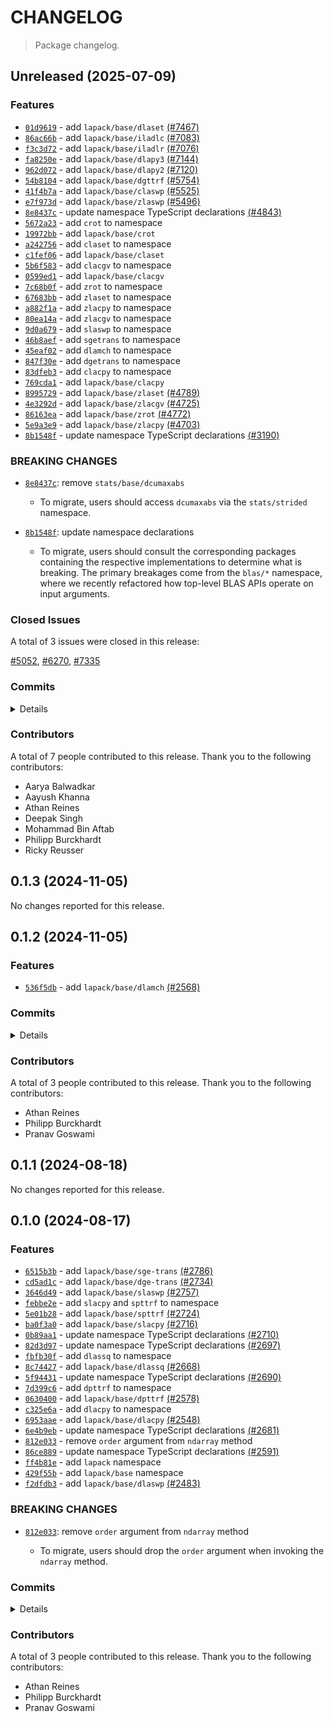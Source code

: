 # CHANGELOG

> Package changelog.

<section class="release" id="unreleased">

## Unreleased (2025-07-09)

<section class="features">

### Features

-   [`01d9619`](https://github.com/stdlib-js/stdlib/commit/01d9619612325b9d7a3429a4aa714929762e7beb) - add `lapack/base/dlaset` [(#7467)](https://github.com/stdlib-js/stdlib/pull/7467)
-   [`86ac66b`](https://github.com/stdlib-js/stdlib/commit/86ac66b74c8df1c04407cb4160051621e8ce3da8) - add `lapack/base/iladlc` [(#7083)](https://github.com/stdlib-js/stdlib/pull/7083)
-   [`f3c3d72`](https://github.com/stdlib-js/stdlib/commit/f3c3d72625ae483437a06f9e5f2da38354aa7ef1) - add `lapack/base/iladlr` [(#7076)](https://github.com/stdlib-js/stdlib/pull/7076)
-   [`fa8250e`](https://github.com/stdlib-js/stdlib/commit/fa8250e71f95a3a9c5be81affa3d7bd634370cd5) - add `lapack/base/dlapy3` [(#7144)](https://github.com/stdlib-js/stdlib/pull/7144)
-   [`962d072`](https://github.com/stdlib-js/stdlib/commit/962d0727294945bd6570dbe2d7e39625f9469d3a) - add `lapack/base/dlapy2` [(#7120)](https://github.com/stdlib-js/stdlib/pull/7120)
-   [`54b8104`](https://github.com/stdlib-js/stdlib/commit/54b810456e845ffc01712d66cc773a1613884767) - add `lapack/base/dgttrf` [(#5754)](https://github.com/stdlib-js/stdlib/pull/5754)
-   [`41f4b7a`](https://github.com/stdlib-js/stdlib/commit/41f4b7adff17197d04cc261c774bfb6601cc6e2c) - add `lapack/base/claswp` [(#5525)](https://github.com/stdlib-js/stdlib/pull/5525)
-   [`e7f973d`](https://github.com/stdlib-js/stdlib/commit/e7f973d92279cc05d82c9d330fc2398a80971253) - add `lapack/base/zlaswp` [(#5496)](https://github.com/stdlib-js/stdlib/pull/5496)
-   [`8e8437c`](https://github.com/stdlib-js/stdlib/commit/8e8437c92781ac1873dc5df96daae1ef17a2ce1f) - update namespace TypeScript declarations [(#4843)](https://github.com/stdlib-js/stdlib/pull/4843)
-   [`5672a23`](https://github.com/stdlib-js/stdlib/commit/5672a237940993661dadb9023f27f08e93683ad0) - add `crot` to namespace
-   [`19972bb`](https://github.com/stdlib-js/stdlib/commit/19972bbd6ddf6bf8b7fbc8f61c9da84e73483da6) - add `lapack/base/crot`
-   [`a242756`](https://github.com/stdlib-js/stdlib/commit/a2427567611f02b499c66554c1c9e8a8f8a544f5) - add `claset` to namespace
-   [`c1fef06`](https://github.com/stdlib-js/stdlib/commit/c1fef0653287db93debf75a4475ef93b62c16b8c) - add `lapack/base/claset`
-   [`5b6f583`](https://github.com/stdlib-js/stdlib/commit/5b6f583e159597ae59fd1c5e4e9efa598748f8d1) - add `clacgv` to namespace
-   [`0599ed1`](https://github.com/stdlib-js/stdlib/commit/0599ed151008140acb46e6a100de0bb77b1245fe) - add `lapack/base/clacgv`
-   [`7c68b0f`](https://github.com/stdlib-js/stdlib/commit/7c68b0fbbde33f65af2d235f664bf338887cfd39) - add `zrot` to namespace
-   [`67683bb`](https://github.com/stdlib-js/stdlib/commit/67683bbcbd33517be6b1d8a750ad55c9b198c32b) - add `zlaset` to namespace
-   [`a882f1a`](https://github.com/stdlib-js/stdlib/commit/a882f1a1bb423c18084cfe2fc8d0a434611cd859) - add `zlacpy` to namespace
-   [`80ea14a`](https://github.com/stdlib-js/stdlib/commit/80ea14ae09c92bb326136f001d4890853734e48d) - add `zlacgv` to namespace
-   [`9d0a679`](https://github.com/stdlib-js/stdlib/commit/9d0a6798f51283afb4b99f61cd37c9f1e68b0d24) - add `slaswp` to namespace
-   [`46b8aef`](https://github.com/stdlib-js/stdlib/commit/46b8aefeb4a07b47bb9e97f339aafb4ebce06cb6) - add `sgetrans` to namespace
-   [`45eaf02`](https://github.com/stdlib-js/stdlib/commit/45eaf02b738da38753ecd7c45ed29129f6ae149b) - add `dlamch` to namespace
-   [`847f30e`](https://github.com/stdlib-js/stdlib/commit/847f30ea0c4d5429f65f246df28f810132549a3e) - add `dgetrans` to namespace
-   [`83dfeb3`](https://github.com/stdlib-js/stdlib/commit/83dfeb39a53c5a78f7487527cdbe80222bff9b26) - add `clacpy` to namespace
-   [`769cda1`](https://github.com/stdlib-js/stdlib/commit/769cda16d60b1f56bc6289d889fede8934dd75db) - add `lapack/base/clacpy`
-   [`8995729`](https://github.com/stdlib-js/stdlib/commit/8995729d86baba1711ca5c1305ebca1bb990f3ff) - add `lapack/base/zlaset` [(#4789)](https://github.com/stdlib-js/stdlib/pull/4789)
-   [`4e3292d`](https://github.com/stdlib-js/stdlib/commit/4e3292d5f4d82776caafbe046d8ee4a423faee4f) - add `lapack/base/zlacgv` [(#4725)](https://github.com/stdlib-js/stdlib/pull/4725)
-   [`86163ea`](https://github.com/stdlib-js/stdlib/commit/86163ea9143a5f40e58f1d5c7307eaa07a64a39c) - add `lapack/base/zrot` [(#4772)](https://github.com/stdlib-js/stdlib/pull/4772)
-   [`5e9a3e9`](https://github.com/stdlib-js/stdlib/commit/5e9a3e996d3494379ad6396856ee3a1fd0c06a61) - add `lapack/base/zlacpy` [(#4703)](https://github.com/stdlib-js/stdlib/pull/4703)
-   [`8b1548f`](https://github.com/stdlib-js/stdlib/commit/8b1548fb45c1ff131f5edac20cb984344a2d28ec) - update namespace TypeScript declarations [(#3190)](https://github.com/stdlib-js/stdlib/pull/3190)

</section>

<!-- /.features -->

<section class="breaking-changes">

### BREAKING CHANGES

-   [`8e8437c`](https://github.com/stdlib-js/stdlib/commit/8e8437c92781ac1873dc5df96daae1ef17a2ce1f): remove `stats/base/dcumaxabs`

    -   To migrate, users should access `dcumaxabs` via the `stats/strided` namespace.

-   [`8b1548f`](https://github.com/stdlib-js/stdlib/commit/8b1548fb45c1ff131f5edac20cb984344a2d28ec): update namespace declarations

    -   To migrate, users should consult the corresponding packages containing the respective implementations to determine what is breaking. The primary breakages come from the `blas/*` namespace, where we recently refactored how top-level BLAS APIs operate on input arguments.

</section>

<!-- /.breaking-changes -->

<section class="issues">

### Closed Issues

A total of 3 issues were closed in this release:

[#5052](https://github.com/stdlib-js/stdlib/issues/5052), [#6270](https://github.com/stdlib-js/stdlib/issues/6270), [#7335](https://github.com/stdlib-js/stdlib/issues/7335)

</section>

<!-- /.issues -->

<section class="commits">

### Commits

<details>

-   [`01d9619`](https://github.com/stdlib-js/stdlib/commit/01d9619612325b9d7a3429a4aa714929762e7beb) - **feat:** add `lapack/base/dlaset` [(#7467)](https://github.com/stdlib-js/stdlib/pull/7467) _(by Aayush Khanna, Athan Reines)_
-   [`e81850c`](https://github.com/stdlib-js/stdlib/commit/e81850c22c77fcaf13fba4e78f93f14088232ae7) - **chore:** minor cleanup in `lapack/base/dgttrf` [(#7383)](https://github.com/stdlib-js/stdlib/pull/7383) _(by Aayush Khanna)_
-   [`58679fa`](https://github.com/stdlib-js/stdlib/commit/58679fa33df1b41d2e4f043a2dce327233c59efa) - **chore:** fix editorconfig lint errors [(#7348)](https://github.com/stdlib-js/stdlib/pull/7348) _(by Deepak Singh, Athan Reines)_
-   [`86ac66b`](https://github.com/stdlib-js/stdlib/commit/86ac66b74c8df1c04407cb4160051621e8ce3da8) - **feat:** add `lapack/base/iladlc` [(#7083)](https://github.com/stdlib-js/stdlib/pull/7083) _(by Aayush Khanna, Athan Reines, stdlib-bot)_
-   [`f3c3d72`](https://github.com/stdlib-js/stdlib/commit/f3c3d72625ae483437a06f9e5f2da38354aa7ef1) - **feat:** add `lapack/base/iladlr` [(#7076)](https://github.com/stdlib-js/stdlib/pull/7076) _(by Aayush Khanna, Athan Reines)_
-   [`fa8250e`](https://github.com/stdlib-js/stdlib/commit/fa8250e71f95a3a9c5be81affa3d7bd634370cd5) - **feat:** add `lapack/base/dlapy3` [(#7144)](https://github.com/stdlib-js/stdlib/pull/7144) _(by Aayush Khanna, Athan Reines)_
-   [`962d072`](https://github.com/stdlib-js/stdlib/commit/962d0727294945bd6570dbe2d7e39625f9469d3a) - **feat:** add `lapack/base/dlapy2` [(#7120)](https://github.com/stdlib-js/stdlib/pull/7120) _(by Aayush Khanna, Athan Reines)_
-   [`54b8104`](https://github.com/stdlib-js/stdlib/commit/54b810456e845ffc01712d66cc773a1613884767) - **feat:** add `lapack/base/dgttrf` [(#5754)](https://github.com/stdlib-js/stdlib/pull/5754) _(by Aayush Khanna, Athan Reines, stdlib-bot)_
-   [`0ab37c0`](https://github.com/stdlib-js/stdlib/commit/0ab37c04acddba037684976cebbfc1b8cb3236cf) - **docs:** update Markdown stdlib package URLs [(#7005)](https://github.com/stdlib-js/stdlib/pull/7005) _(by stdlib-bot)_
-   [`41f4b7a`](https://github.com/stdlib-js/stdlib/commit/41f4b7adff17197d04cc261c774bfb6601cc6e2c) - **feat:** add `lapack/base/claswp` [(#5525)](https://github.com/stdlib-js/stdlib/pull/5525) _(by Aayush Khanna, Athan Reines, stdlib-bot)_
-   [`9ab33f7`](https://github.com/stdlib-js/stdlib/commit/9ab33f74cb00123d6b48bc8b2a9f88ec559b82aa) - **docs:** update copy _(by Athan Reines)_
-   [`12615c0`](https://github.com/stdlib-js/stdlib/commit/12615c0be9064895e7a5838faba15cc871880094) - **refactor:** use base assertion utility _(by Athan Reines)_
-   [`26695c2`](https://github.com/stdlib-js/stdlib/commit/26695c2f08c0c9c6ddd1328c59cb114a046d9adf) - **refactor:** use base assertion utility _(by Athan Reines)_
-   [`d4d6c43`](https://github.com/stdlib-js/stdlib/commit/d4d6c43c17c7f6f732970e77af84a7c15458d3ea) - **refactor:** use base assertion utility _(by Athan Reines)_
-   [`6ee5d86`](https://github.com/stdlib-js/stdlib/commit/6ee5d86e28d4bb75b512759bbbfef694fbbf43f5) - **refactor:** use base assertion utility _(by Athan Reines)_
-   [`f924a93`](https://github.com/stdlib-js/stdlib/commit/f924a93e442b00ae98f7aa3748ff3542a19f6e25) - **refactor:** use base assertion utility _(by Athan Reines)_
-   [`9a5137a`](https://github.com/stdlib-js/stdlib/commit/9a5137ae37881804a20e1d0151022f56294bf466) - **refactor:** use base assertion utility _(by Athan Reines)_
-   [`41a3836`](https://github.com/stdlib-js/stdlib/commit/41a383613580ba43656bad45f30e1b06aa0d14b9) - **refactor:** use base assertion utility _(by Athan Reines)_
-   [`5fa268b`](https://github.com/stdlib-js/stdlib/commit/5fa268b45966db0bf625010a1e5cbda152fbf648) - **refactor:** use base assertion utility _(by Athan Reines)_
-   [`9b301e1`](https://github.com/stdlib-js/stdlib/commit/9b301e1bac9da9445ca8be7a0c56f2af860441eb) - **refactor:** use base assertion utility _(by Athan Reines)_
-   [`41a5543`](https://github.com/stdlib-js/stdlib/commit/41a5543536123a35ef319fcba4abd41fe988b366) - **refactor:** use base assertion utility _(by Athan Reines)_
-   [`969a0c6`](https://github.com/stdlib-js/stdlib/commit/969a0c6cc04e7c76078978c6cccf4353cc22565b) - **refactor:** use base assertion utility _(by Athan Reines)_
-   [`4b5f02d`](https://github.com/stdlib-js/stdlib/commit/4b5f02ddb3812966ea80d980d109c0c1057dea8a) - **docs:** update Markdown stdlib package URLs [(#6874)](https://github.com/stdlib-js/stdlib/pull/6874) _(by stdlib-bot)_
-   [`e7f973d`](https://github.com/stdlib-js/stdlib/commit/e7f973d92279cc05d82c9d330fc2398a80971253) - **feat:** add `lapack/base/zlaswp` [(#5496)](https://github.com/stdlib-js/stdlib/pull/5496) _(by Aayush Khanna, Athan Reines, stdlib-bot)_
-   [`b1e106f`](https://github.com/stdlib-js/stdlib/commit/b1e106f1aff2467f9664914b994c6729c5ac60e7) - **chore:** fix EditorConfig lint errors [(#6278)](https://github.com/stdlib-js/stdlib/pull/6278) _(by Aarya Balwadkar, Athan Reines)_
-   [`126b65d`](https://github.com/stdlib-js/stdlib/commit/126b65dcb129e68acc343fc1d8a2e994334e10c9) - **bench:** fix assertions _(by Athan Reines)_
-   [`5bd0a2b`](https://github.com/stdlib-js/stdlib/commit/5bd0a2b8164e428ec69067e749e061b7e2fd1ecc) - **bench:** fix assertions _(by Athan Reines)_
-   [`a62261a`](https://github.com/stdlib-js/stdlib/commit/a62261a346f429f3cf49a0a295cfaaea5a4912ee) - **docs:** fix variable name in example [(#5524)](https://github.com/stdlib-js/stdlib/pull/5524) _(by Aayush Khanna)_
-   [`28597c6`](https://github.com/stdlib-js/stdlib/commit/28597c67e5bf9e6646b608edd04fd808c567d652) - **docs:** fix require paths and add missing semicolon [(#5055)](https://github.com/stdlib-js/stdlib/pull/5055) _(by Mohammad Bin Aftab)_
-   [`e5782a6`](https://github.com/stdlib-js/stdlib/commit/e5782a67226e46dbef397279304e4a579c681f3f) - **docs:** fix missing semicolon _(by Athan Reines)_
-   [`6520c92`](https://github.com/stdlib-js/stdlib/commit/6520c92cd3c0204571844bd070a5236aaafad822) - **docs:** fix require paths _(by Athan Reines)_
-   [`8e8437c`](https://github.com/stdlib-js/stdlib/commit/8e8437c92781ac1873dc5df96daae1ef17a2ce1f) - **feat:** update namespace TypeScript declarations [(#4843)](https://github.com/stdlib-js/stdlib/pull/4843) _(by stdlib-bot)_
-   [`063163f`](https://github.com/stdlib-js/stdlib/commit/063163f04276c85b781b5e58e0e8853ac3b36f0c) - **docs:** update namespace table of contents [(#4845)](https://github.com/stdlib-js/stdlib/pull/4845) _(by stdlib-bot)_
-   [`9267e0f`](https://github.com/stdlib-js/stdlib/commit/9267e0f2c35f15ccb49402d319c33c2166f96a03) - **docs:** fix examples _(by Athan Reines)_
-   [`7d6c7bf`](https://github.com/stdlib-js/stdlib/commit/7d6c7bfc92ea3ef1a4da39f835c89688f085fdf8) - **test:** remove general use of absolute tolerance _(by Athan Reines)_
-   [`5672a23`](https://github.com/stdlib-js/stdlib/commit/5672a237940993661dadb9023f27f08e93683ad0) - **feat:** add `crot` to namespace _(by Athan Reines)_
-   [`19972bb`](https://github.com/stdlib-js/stdlib/commit/19972bbd6ddf6bf8b7fbc8f61c9da84e73483da6) - **feat:** add `lapack/base/crot` _(by Athan Reines)_
-   [`4906ee2`](https://github.com/stdlib-js/stdlib/commit/4906ee23b843a9f5ebd78f9633b084185a40a0d7) - **docs:** fix link _(by Athan Reines)_
-   [`e3e0057`](https://github.com/stdlib-js/stdlib/commit/e3e00577fef54536138a13f9e599b60fe0547605) - **docs:** update description _(by Athan Reines)_
-   [`a242756`](https://github.com/stdlib-js/stdlib/commit/a2427567611f02b499c66554c1c9e8a8f8a544f5) - **feat:** add `claset` to namespace _(by Athan Reines)_
-   [`c1fef06`](https://github.com/stdlib-js/stdlib/commit/c1fef0653287db93debf75a4475ef93b62c16b8c) - **feat:** add `lapack/base/claset` _(by Athan Reines)_
-   [`0ea6420`](https://github.com/stdlib-js/stdlib/commit/0ea64206c3b8854aaca5ff13c232ed4d3c2d5d56) - **test:** rename file _(by Athan Reines)_
-   [`f573882`](https://github.com/stdlib-js/stdlib/commit/f57388233077a1f529e5744dca454771dd6e8393) - **docs:** update examples _(by Athan Reines)_
-   [`dd448bb`](https://github.com/stdlib-js/stdlib/commit/dd448bb3ad2a1f8aa801a7964623a64995057fdf) - **docs:** update examples _(by Athan Reines)_
-   [`5b6f583`](https://github.com/stdlib-js/stdlib/commit/5b6f583e159597ae59fd1c5e4e9efa598748f8d1) - **feat:** add `clacgv` to namespace _(by Athan Reines)_
-   [`c86f3f7`](https://github.com/stdlib-js/stdlib/commit/c86f3f7864422879b7ac4979586fab81ac45d3dc) - **style:** align comments _(by Athan Reines)_
-   [`308244a`](https://github.com/stdlib-js/stdlib/commit/308244a528bc55e3c9a5807fc448f5b094ff468a) - **bench:** use single-precision utilities _(by Athan Reines)_
-   [`0599ed1`](https://github.com/stdlib-js/stdlib/commit/0599ed151008140acb46e6a100de0bb77b1245fe) - **feat:** add `lapack/base/clacgv` _(by Athan Reines)_
-   [`7c68b0f`](https://github.com/stdlib-js/stdlib/commit/7c68b0fbbde33f65af2d235f664bf338887cfd39) - **feat:** add `zrot` to namespace _(by Athan Reines)_
-   [`67683bb`](https://github.com/stdlib-js/stdlib/commit/67683bbcbd33517be6b1d8a750ad55c9b198c32b) - **feat:** add `zlaset` to namespace _(by Athan Reines)_
-   [`a882f1a`](https://github.com/stdlib-js/stdlib/commit/a882f1a1bb423c18084cfe2fc8d0a434611cd859) - **feat:** add `zlacpy` to namespace _(by Athan Reines)_
-   [`80ea14a`](https://github.com/stdlib-js/stdlib/commit/80ea14ae09c92bb326136f001d4890853734e48d) - **feat:** add `zlacgv` to namespace _(by Athan Reines)_
-   [`9d0a679`](https://github.com/stdlib-js/stdlib/commit/9d0a6798f51283afb4b99f61cd37c9f1e68b0d24) - **feat:** add `slaswp` to namespace _(by Athan Reines)_
-   [`46b8aef`](https://github.com/stdlib-js/stdlib/commit/46b8aefeb4a07b47bb9e97f339aafb4ebce06cb6) - **feat:** add `sgetrans` to namespace _(by Athan Reines)_
-   [`45eaf02`](https://github.com/stdlib-js/stdlib/commit/45eaf02b738da38753ecd7c45ed29129f6ae149b) - **feat:** add `dlamch` to namespace _(by Athan Reines)_
-   [`847f30e`](https://github.com/stdlib-js/stdlib/commit/847f30ea0c4d5429f65f246df28f810132549a3e) - **feat:** add `dgetrans` to namespace _(by Athan Reines)_
-   [`83dfeb3`](https://github.com/stdlib-js/stdlib/commit/83dfeb39a53c5a78f7487527cdbe80222bff9b26) - **feat:** add `clacpy` to namespace _(by Athan Reines)_
-   [`769cda1`](https://github.com/stdlib-js/stdlib/commit/769cda16d60b1f56bc6289d889fede8934dd75db) - **feat:** add `lapack/base/clacpy` _(by Athan Reines)_
-   [`8995729`](https://github.com/stdlib-js/stdlib/commit/8995729d86baba1711ca5c1305ebca1bb990f3ff) - **feat:** add `lapack/base/zlaset` [(#4789)](https://github.com/stdlib-js/stdlib/pull/4789) _(by Ricky Reusser, Athan Reines)_
-   [`4e3292d`](https://github.com/stdlib-js/stdlib/commit/4e3292d5f4d82776caafbe046d8ee4a423faee4f) - **feat:** add `lapack/base/zlacgv` [(#4725)](https://github.com/stdlib-js/stdlib/pull/4725) _(by Ricky Reusser, Athan Reines)_
-   [`86163ea`](https://github.com/stdlib-js/stdlib/commit/86163ea9143a5f40e58f1d5c7307eaa07a64a39c) - **feat:** add `lapack/base/zrot` [(#4772)](https://github.com/stdlib-js/stdlib/pull/4772) _(by Ricky Reusser, Athan Reines, stdlib-bot)_
-   [`1024672`](https://github.com/stdlib-js/stdlib/commit/10246726f20f36d6322d74160e6f4d54805b02e4) - **docs:** update namespace TypeScript declaration comments [(#4729)](https://github.com/stdlib-js/stdlib/pull/4729) _(by stdlib-bot)_
-   [`5e9a3e9`](https://github.com/stdlib-js/stdlib/commit/5e9a3e996d3494379ad6396856ee3a1fd0c06a61) - **feat:** add `lapack/base/zlacpy` [(#4703)](https://github.com/stdlib-js/stdlib/pull/4703) _(by Ricky Reusser, Athan Reines, stdlib-bot)_
-   [`59f2160`](https://github.com/stdlib-js/stdlib/commit/59f2160b0a5fb8d0449b564d58feb5fd16c4e4f0) - **docs:** update examples _(by Athan Reines)_
-   [`2e48726`](https://github.com/stdlib-js/stdlib/commit/2e48726f243a6aec47a6c1e748cfd0faefea9216) - **docs:** update examples _(by Athan Reines)_
-   [`1f5d811`](https://github.com/stdlib-js/stdlib/commit/1f5d811a759c1604e8620a12fad29dde86bfff50) - **docs:** update examples _(by Athan Reines)_
-   [`cd9b87d`](https://github.com/stdlib-js/stdlib/commit/cd9b87d4d39f80c98731c2612e3b7d5017e3f367) - **docs:** update examples _(by Athan Reines)_
-   [`d7896b5`](https://github.com/stdlib-js/stdlib/commit/d7896b570f2252c464c3ac25222e4d7602401e20) - **docs:** update examples _(by Athan Reines)_
-   [`3fdc2ab`](https://github.com/stdlib-js/stdlib/commit/3fdc2abb2fc6e512e08489a24513abff4db6e347) - **docs:** update examples _(by Athan Reines)_
-   [`0db19ee`](https://github.com/stdlib-js/stdlib/commit/0db19eee3d3827e40cdbb9098fcec66205925d15) - **docs:** improve example clarity _(by Athan Reines)_
-   [`9dc7363`](https://github.com/stdlib-js/stdlib/commit/9dc736335ae16107240ffb47284ff93e7e15e826) - **docs:** improve example clarity _(by Athan Reines)_
-   [`610eff4`](https://github.com/stdlib-js/stdlib/commit/610eff41484d40b5bce72d51099b624c55955ee9) - **docs:** update examples _(by Athan Reines)_
-   [`dc62ca4`](https://github.com/stdlib-js/stdlib/commit/dc62ca45415b32347eb7354a12c01a9b5bb5c436) - **docs:** update examples _(by Athan Reines)_
-   [`685d5e1`](https://github.com/stdlib-js/stdlib/commit/685d5e1c76b6685eb27fa43e96755f3aa08856a7) - **test:** update test values to resolve ambiguity in expected values _(by Athan Reines)_
-   [`b24284b`](https://github.com/stdlib-js/stdlib/commit/b24284bcc4a781d2ef01efc6bb1f0c8fd631dcb3) - **test:** improve test values to resolve ambiguity in expected values _(by Athan Reines)_
-   [`321e49e`](https://github.com/stdlib-js/stdlib/commit/321e49e9965648f1b5eb6a840fe454959af0ec49) - **docs:** add missing periods to list items _(by Philipp Burckhardt)_
-   [`e4a53d5`](https://github.com/stdlib-js/stdlib/commit/e4a53d5816f5918f7c7fc5135dce21d676835eca) - **docs:** update related packages sections [(#4399)](https://github.com/stdlib-js/stdlib/pull/4399) _(by stdlib-bot)_
-   [`6c020d3`](https://github.com/stdlib-js/stdlib/commit/6c020d33665c4aec232196fd86214b296ddc7d36) - **chore:** use relative paths to load package.json file _(by Philipp Burckhardt)_
-   [`8b1548f`](https://github.com/stdlib-js/stdlib/commit/8b1548fb45c1ff131f5edac20cb984344a2d28ec) - **feat:** update namespace TypeScript declarations [(#3190)](https://github.com/stdlib-js/stdlib/pull/3190) _(by stdlib-bot, Philipp Burckhardt)_

</details>

</section>

<!-- /.commits -->

<section class="contributors">

### Contributors

A total of 7 people contributed to this release. Thank you to the following contributors:

-   Aarya Balwadkar
-   Aayush Khanna
-   Athan Reines
-   Deepak Singh
-   Mohammad Bin Aftab
-   Philipp Burckhardt
-   Ricky Reusser

</section>

<!-- /.contributors -->

</section>

<!-- /.release -->

<section class="release" id="v0.1.3">

## 0.1.3 (2024-11-05)

No changes reported for this release.

</section>

<!-- /.release -->

<section class="release" id="v0.1.2">

## 0.1.2 (2024-11-05)

<section class="features">

### Features

-   [`536f5db`](https://github.com/stdlib-js/stdlib/commit/536f5dbb8b2170a59f8a0c0181d85889181d8a99) - add `lapack/base/dlamch` [(#2568)](https://github.com/stdlib-js/stdlib/pull/2568)

</section>

<!-- /.features -->

<section class="commits">

### Commits

<details>

-   [`abf0407`](https://github.com/stdlib-js/stdlib/commit/abf040787f6598438b0100a729a8331b7f80f62f) - **chore:** resolve lint errors in TS files _(by Philipp Burckhardt)_
-   [`08f9c1a`](https://github.com/stdlib-js/stdlib/commit/08f9c1af6dee1cc36cda84b10230500e75d53ff5) - **chore:** minor clean-up _(by Philipp Burckhardt)_
-   [`e0cef99`](https://github.com/stdlib-js/stdlib/commit/e0cef995e884021db3001dc1a3cfef0ca7b368c2) - **style:** remove extra spaces for regular expressions in publish script _(by Philipp Burckhardt)_
-   [`536f5db`](https://github.com/stdlib-js/stdlib/commit/536f5dbb8b2170a59f8a0c0181d85889181d8a99) - **feat:** add `lapack/base/dlamch` [(#2568)](https://github.com/stdlib-js/stdlib/pull/2568) _(by Pranav Goswami, Athan Reines)_

</details>

</section>

<!-- /.commits -->

<section class="contributors">

### Contributors

A total of 3 people contributed to this release. Thank you to the following contributors:

-   Athan Reines
-   Philipp Burckhardt
-   Pranav Goswami

</section>

<!-- /.contributors -->

</section>

<!-- /.release -->

<section class="release" id="v0.1.1">

## 0.1.1 (2024-08-18)

No changes reported for this release.

</section>

<!-- /.release -->

<section class="release" id="v0.1.0">

## 0.1.0 (2024-08-17)

<section class="features">

### Features

-   [`6515b3b`](https://github.com/stdlib-js/stdlib/commit/6515b3b3faa2faafefa945c04e5c6edb6596d5d7) - add `lapack/base/sge-trans` [(#2786)](https://github.com/stdlib-js/stdlib/pull/2786)
-   [`cd5ad1c`](https://github.com/stdlib-js/stdlib/commit/cd5ad1cf89fe37a15b6192b6b2961aeb0470803f) - add `lapack/base/dge-trans` [(#2734)](https://github.com/stdlib-js/stdlib/pull/2734)
-   [`3646d49`](https://github.com/stdlib-js/stdlib/commit/3646d490449e83e4db4130b6a16544674550f5c7) - add `lapack/base/slaswp` [(#2757)](https://github.com/stdlib-js/stdlib/pull/2757)
-   [`febbe2e`](https://github.com/stdlib-js/stdlib/commit/febbe2ea07112261b50174ddaf03322374680fdc) - add `slacpy` and `spttrf` to namespace
-   [`5e01b28`](https://github.com/stdlib-js/stdlib/commit/5e01b28c0cb96ba9d76ded9757788973a46d19c5) - add `lapack/base/spttrf` [(#2724)](https://github.com/stdlib-js/stdlib/pull/2724)
-   [`ba0f3a0`](https://github.com/stdlib-js/stdlib/commit/ba0f3a07b022febd62d4f5f9616dff0c1648bf5a) - add `lapack/base/slacpy` [(#2716)](https://github.com/stdlib-js/stdlib/pull/2716)
-   [`0b89aa1`](https://github.com/stdlib-js/stdlib/commit/0b89aa1ac2df073fcf9dd05960881f352d8920e5) - update namespace TypeScript declarations [(#2710)](https://github.com/stdlib-js/stdlib/pull/2710)
-   [`82d3d97`](https://github.com/stdlib-js/stdlib/commit/82d3d97793a601775bf76dfcac3a5e1c0748af44) - update namespace TypeScript declarations [(#2697)](https://github.com/stdlib-js/stdlib/pull/2697)
-   [`fbfb30f`](https://github.com/stdlib-js/stdlib/commit/fbfb30f07c232a40946da12ba5d461b713d096f3) - add `dlassq` to namespace
-   [`8c74427`](https://github.com/stdlib-js/stdlib/commit/8c744275aab38f442c551777ce376b2a89a4be6c) - add `lapack/base/dlassq` [(#2668)](https://github.com/stdlib-js/stdlib/pull/2668)
-   [`5f94431`](https://github.com/stdlib-js/stdlib/commit/5f94431c127c93408f96c48a992085738c3b780f) - update namespace TypeScript declarations [(#2690)](https://github.com/stdlib-js/stdlib/pull/2690)
-   [`7d399c6`](https://github.com/stdlib-js/stdlib/commit/7d399c672b81b82818a91f4f4bb2ca505481cf5a) - add `dpttrf` to namespace
-   [`0630400`](https://github.com/stdlib-js/stdlib/commit/0630400bbf2b87197035c768e37a9ec6430db6b8) - add `lapack/base/dpttrf` [(#2578)](https://github.com/stdlib-js/stdlib/pull/2578)
-   [`c325e6a`](https://github.com/stdlib-js/stdlib/commit/c325e6ae798f7f103a3c375b045b39edde818958) - add `dlacpy` to namespace
-   [`6953aae`](https://github.com/stdlib-js/stdlib/commit/6953aae41e500330c26a43137b417d523ffdaaeb) - add `lapack/base/dlacpy` [(#2548)](https://github.com/stdlib-js/stdlib/pull/2548)
-   [`6e4b9eb`](https://github.com/stdlib-js/stdlib/commit/6e4b9ebc31d9629446019e37e31bfe9b180b675c) - update namespace TypeScript declarations [(#2681)](https://github.com/stdlib-js/stdlib/pull/2681)
-   [`812e033`](https://github.com/stdlib-js/stdlib/commit/812e0334a74ea13f3e0bf0e3ed3453c1933f8d43) - remove `order` argument from `ndarray` method
-   [`86ce889`](https://github.com/stdlib-js/stdlib/commit/86ce8890194313ebee3f047d19ea4d0f24d87c3d) - update namespace TypeScript declarations [(#2591)](https://github.com/stdlib-js/stdlib/pull/2591)
-   [`ff4b81e`](https://github.com/stdlib-js/stdlib/commit/ff4b81e8b31931fe7e80cf303b0090e447f0cb56) - add `lapack` namespace
-   [`429f55b`](https://github.com/stdlib-js/stdlib/commit/429f55b9db74ca8b92c02636c360819a93c0189f) - add `lapack/base` namespace
-   [`f2dfdb3`](https://github.com/stdlib-js/stdlib/commit/f2dfdb389aadc142ce36367e92e5492b082eef0a) - add `lapack/base/dlaswp` [(#2483)](https://github.com/stdlib-js/stdlib/pull/2483)

</section>

<!-- /.features -->

<section class="breaking-changes">

### BREAKING CHANGES

-   [`812e033`](https://github.com/stdlib-js/stdlib/commit/812e0334a74ea13f3e0bf0e3ed3453c1933f8d43): remove `order` argument from `ndarray` method

    -   To migrate, users should drop the `order` argument when invoking
        the `ndarray` method.

</section>

<!-- /.breaking-changes -->

<section class="commits">

### Commits

<details>

-   [`df3ed1e`](https://github.com/stdlib-js/stdlib/commit/df3ed1ee7fdc62c9f49bfa38eb1df240fb752a6e) - **docs:** update namespace ToCs _(by Athan Reines)_
-   [`6515b3b`](https://github.com/stdlib-js/stdlib/commit/6515b3b3faa2faafefa945c04e5c6edb6596d5d7) - **feat:** add `lapack/base/sge-trans` [(#2786)](https://github.com/stdlib-js/stdlib/pull/2786) _(by Pranav Goswami, Athan Reines)_
-   [`584cd8d`](https://github.com/stdlib-js/stdlib/commit/584cd8d5bd602d00d51219203ad3dabf472dde01) - **docs:** fix description _(by Athan Reines)_
-   [`cd5ad1c`](https://github.com/stdlib-js/stdlib/commit/cd5ad1cf89fe37a15b6192b6b2961aeb0470803f) - **feat:** add `lapack/base/dge-trans` [(#2734)](https://github.com/stdlib-js/stdlib/pull/2734) _(by Pranav Goswami, Athan Reines)_
-   [`3646d49`](https://github.com/stdlib-js/stdlib/commit/3646d490449e83e4db4130b6a16544674550f5c7) - **feat:** add `lapack/base/slaswp` [(#2757)](https://github.com/stdlib-js/stdlib/pull/2757) _(by Pranav Goswami, Athan Reines)_
-   [`febbe2e`](https://github.com/stdlib-js/stdlib/commit/febbe2ea07112261b50174ddaf03322374680fdc) - **feat:** add `slacpy` and `spttrf` to namespace _(by Athan Reines)_
-   [`5e01b28`](https://github.com/stdlib-js/stdlib/commit/5e01b28c0cb96ba9d76ded9757788973a46d19c5) - **feat:** add `lapack/base/spttrf` [(#2724)](https://github.com/stdlib-js/stdlib/pull/2724) _(by Pranav Goswami, Athan Reines)_
-   [`ba0f3a0`](https://github.com/stdlib-js/stdlib/commit/ba0f3a07b022febd62d4f5f9616dff0c1648bf5a) - **feat:** add `lapack/base/slacpy` [(#2716)](https://github.com/stdlib-js/stdlib/pull/2716) _(by Pranav Goswami, Athan Reines)_
-   [`e712640`](https://github.com/stdlib-js/stdlib/commit/e71264067123dab80b4f387574583d3c176523d9) - **docs:** fix offset types _(by Athan Reines)_
-   [`0b89aa1`](https://github.com/stdlib-js/stdlib/commit/0b89aa1ac2df073fcf9dd05960881f352d8920e5) - **feat:** update namespace TypeScript declarations [(#2710)](https://github.com/stdlib-js/stdlib/pull/2710) _(by stdlib-bot, Athan Reines)_
-   [`c832f7e`](https://github.com/stdlib-js/stdlib/commit/c832f7e4303d3c12421e10e06b6c1136ff12fca3) - **docs:** update namespace table of contents [(#2698)](https://github.com/stdlib-js/stdlib/pull/2698) _(by stdlib-bot, Athan Reines)_
-   [`82d3d97`](https://github.com/stdlib-js/stdlib/commit/82d3d97793a601775bf76dfcac3a5e1c0748af44) - **feat:** update namespace TypeScript declarations [(#2697)](https://github.com/stdlib-js/stdlib/pull/2697) _(by stdlib-bot, Athan Reines)_
-   [`4569092`](https://github.com/stdlib-js/stdlib/commit/4569092bbdf8eaed25eb429f4f51a77ab24947dc) - **docs:** update namespace table of contents [(#2692)](https://github.com/stdlib-js/stdlib/pull/2692) _(by stdlib-bot, Philipp Burckhardt)_
-   [`fbfb30f`](https://github.com/stdlib-js/stdlib/commit/fbfb30f07c232a40946da12ba5d461b713d096f3) - **feat:** add `dlassq` to namespace _(by Athan Reines)_
-   [`8c74427`](https://github.com/stdlib-js/stdlib/commit/8c744275aab38f442c551777ce376b2a89a4be6c) - **feat:** add `lapack/base/dlassq` [(#2668)](https://github.com/stdlib-js/stdlib/pull/2668) _(by Pranav Goswami, Athan Reines)_
-   [`e67b649`](https://github.com/stdlib-js/stdlib/commit/e67b6490ac632a30e2dac27b33d078230181cc6f) - **docs:** update namespace table of contents [(#2691)](https://github.com/stdlib-js/stdlib/pull/2691) _(by stdlib-bot, Athan Reines)_
-   [`5f94431`](https://github.com/stdlib-js/stdlib/commit/5f94431c127c93408f96c48a992085738c3b780f) - **feat:** update namespace TypeScript declarations [(#2690)](https://github.com/stdlib-js/stdlib/pull/2690) _(by stdlib-bot, Athan Reines)_
-   [`7d399c6`](https://github.com/stdlib-js/stdlib/commit/7d399c672b81b82818a91f4f4bb2ca505481cf5a) - **feat:** add `dpttrf` to namespace _(by Athan Reines)_
-   [`0630400`](https://github.com/stdlib-js/stdlib/commit/0630400bbf2b87197035c768e37a9ec6430db6b8) - **feat:** add `lapack/base/dpttrf` [(#2578)](https://github.com/stdlib-js/stdlib/pull/2578) _(by Pranav Goswami, Athan Reines)_
-   [`c325e6a`](https://github.com/stdlib-js/stdlib/commit/c325e6ae798f7f103a3c375b045b39edde818958) - **feat:** add `dlacpy` to namespace _(by Athan Reines)_
-   [`6953aae`](https://github.com/stdlib-js/stdlib/commit/6953aae41e500330c26a43137b417d523ffdaaeb) - **feat:** add `lapack/base/dlacpy` [(#2548)](https://github.com/stdlib-js/stdlib/pull/2548) _(by Pranav Goswami, Athan Reines)_
-   [`04b258f`](https://github.com/stdlib-js/stdlib/commit/04b258f50b436e95832b6d6d4d892cee5aa36ed3) - **docs:** update definition _(by Athan Reines)_
-   [`d61d3f5`](https://github.com/stdlib-js/stdlib/commit/d61d3f5ad8faab321a3ac0159f9b04f6aca4a2bd) - **docs:** fix comments _(by Athan Reines)_
-   [`6e4b9eb`](https://github.com/stdlib-js/stdlib/commit/6e4b9ebc31d9629446019e37e31bfe9b180b675c) - **feat:** update namespace TypeScript declarations [(#2681)](https://github.com/stdlib-js/stdlib/pull/2681) _(by stdlib-bot, Philipp Burckhardt)_
-   [`812e033`](https://github.com/stdlib-js/stdlib/commit/812e0334a74ea13f3e0bf0e3ed3453c1933f8d43) - **feat:** remove `order` argument from `ndarray` method _(by Athan Reines)_
-   [`86ce889`](https://github.com/stdlib-js/stdlib/commit/86ce8890194313ebee3f047d19ea4d0f24d87c3d) - **feat:** update namespace TypeScript declarations [(#2591)](https://github.com/stdlib-js/stdlib/pull/2591) _(by stdlib-bot, Athan Reines)_
-   [`c067b6c`](https://github.com/stdlib-js/stdlib/commit/c067b6c990c99b8f4cf315b5378af8574098962b) - **docs:** update namespace table of contents [(#2576)](https://github.com/stdlib-js/stdlib/pull/2576) _(by stdlib-bot, Philipp Burckhardt)_
-   [`ff4b81e`](https://github.com/stdlib-js/stdlib/commit/ff4b81e8b31931fe7e80cf303b0090e447f0cb56) - **feat:** add `lapack` namespace _(by Athan Reines)_
-   [`429f55b`](https://github.com/stdlib-js/stdlib/commit/429f55b9db74ca8b92c02636c360819a93c0189f) - **feat:** add `lapack/base` namespace _(by Athan Reines)_
-   [`f2dfdb3`](https://github.com/stdlib-js/stdlib/commit/f2dfdb389aadc142ce36367e92e5492b082eef0a) - **feat:** add `lapack/base/dlaswp` [(#2483)](https://github.com/stdlib-js/stdlib/pull/2483) _(by Pranav Goswami, Athan Reines)_

</details>

</section>

<!-- /.commits -->

<section class="contributors">

### Contributors

A total of 3 people contributed to this release. Thank you to the following contributors:

-   Athan Reines
-   Philipp Burckhardt
-   Pranav Goswami

</section>

<!-- /.contributors -->

</section>

<!-- /.release -->

